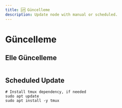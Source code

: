 ```yaml
---
title: 🆙 Güncelleme
description: Update node with manual or scheduled.
---
```


# Güncelleme

## Elle Güncelleme

```shell

```

## Scheduled Update

```shell
# Install tmux dependency, if needed
sudo apt update
sudo apt install -y tmux
```

```shell

```
